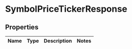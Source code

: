

# SymbolPriceTickerResponse


## Properties

| Name | Type | Description | Notes |
|------------ | ------------- | ------------- | -------------|



